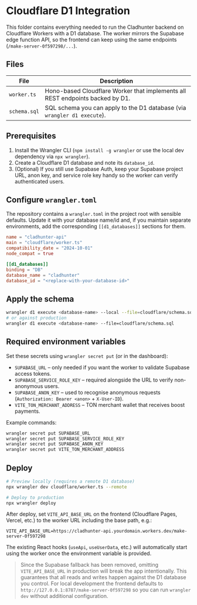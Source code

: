 # Cloudflare D1 Integration

This folder contains everything needed to run the Cladhunter backend on Cloudflare Workers with a D1 database. The worker mirrors the Supabase edge function API, so the frontend can keep using the same endpoints (`/make-server-0f597298/...`).

## Files

| File | Description |
| --- | --- |
| `worker.ts` | Hono-based Cloudflare Worker that implements all REST endpoints backed by D1. |
| `schema.sql` | SQL schema you can apply to the D1 database (via `wrangler d1 execute`). |

## Prerequisites

1. Install the Wrangler CLI (`npm install -g wrangler` or use the local dev dependency via `npx wrangler`).
2. Create a Cloudflare D1 database and note its `database_id`.
3. (Optional) If you still use Supabase Auth, keep your Supabase project URL, anon key, and service role key handy so the worker can verify authenticated users.

## Configure `wrangler.toml`

The repository contains a `wrangler.toml` in the project root with sensible defaults. Update it with your database name/id and, if you maintain separate environments, add the corresponding `[[d1_databases]]` sections for them.

```toml
name = "cladhunter-api"
main = "cloudflare/worker.ts"
compatibility_date = "2024-10-01"
node_compat = true

[[d1_databases]]
binding = "DB"
database_name = "cladhunter"
database_id = "<replace-with-your-database-id>"
```

## Apply the schema

```bash
wrangler d1 execute <database-name> --local --file=cloudflare/schema.sql
# or against production
wrangler d1 execute <database-name> --file=cloudflare/schema.sql
```

## Required environment variables

Set these secrets using `wrangler secret put` (or in the dashboard):

- `SUPABASE_URL` – only needed if you want the worker to validate Supabase access tokens.
- `SUPABASE_SERVICE_ROLE_KEY` – required alongside the URL to verify non-anonymous users.
- `SUPABASE_ANON_KEY` – used to recognise anonymous requests (`Authorization: Bearer <anon>` + `X-User-ID`).
- `VITE_TON_MERCHANT_ADDRESS` – TON merchant wallet that receives boost payments.

Example commands:

```bash
wrangler secret put SUPABASE_URL
wrangler secret put SUPABASE_SERVICE_ROLE_KEY
wrangler secret put SUPABASE_ANON_KEY
wrangler secret put VITE_TON_MERCHANT_ADDRESS
```

## Deploy

```bash
# Preview locally (requires a remote D1 database)
npx wrangler dev cloudflare/worker.ts --remote

# Deploy to production
npx wrangler deploy
```

After deploy, set `VITE_API_BASE_URL` on the frontend (Cloudflare Pages, Vercel, etc.) to the worker URL including the base path, e.g.:

```
VITE_API_BASE_URL=https://cladhunter-api.yourdomain.workers.dev/make-server-0f597298
```

The existing React hooks (`useApi`, `useUserData`, etc.) will automatically start using the worker once the environment variable is provided.

> Since the Supabase fallback has been removed, omitting `VITE_API_BASE_URL` in production will break the app intentionally. This guarantees that all reads and writes happen against the D1 database you control. For local development the frontend defaults to `http://127.0.0.1:8787/make-server-0f597298` so you can run `wrangler dev` without additional configuration.
